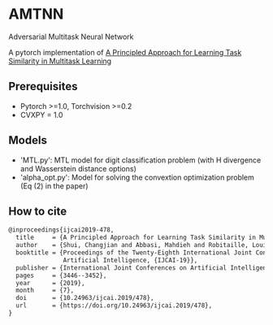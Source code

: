# AMTNN
Adversarial Multitask Neural Network 

A pytorch implementation of [A Principled Approach for Learning Task Similarity in Multitask Learning](https://arxiv.org/abs/1903.09109)


## Prerequisites

- Pytorch >=1.0, Torchvision >=0.2 
- CVXPY = 1.0

## Models

- 'MTL.py': MTL model for digit classification problem (with H divergence and Wasserstein distance options)
- 'alpha_opt.py': Model for solving the convextion optimization problem (Eq (2) in the paper)

## How to cite

```xml
@inproceedings{ijcai2019-478,
  title     = {A Principled Approach for Learning Task Similarity in Multitask Learning},
  author    = {Shui, Changjian and Abbasi, Mahdieh and Robitaille, Louis-Émile and Wang, Boyu and Gagné, Christian},
  booktitle = {Proceedings of the Twenty-Eighth International Joint Conference on
               Artificial Intelligence, {IJCAI-19}},
  publisher = {International Joint Conferences on Artificial Intelligence Organization},             
  pages     = {3446--3452},
  year      = {2019},
  month     = {7},
  doi       = {10.24963/ijcai.2019/478},
  url       = {https://doi.org/10.24963/ijcai.2019/478},
}
```

